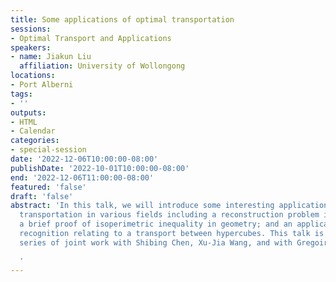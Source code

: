 ```yaml
---
title: Some applications of optimal transportation
sessions:
- Optimal Transport and Applications
speakers:
- name: Jiakun Liu
  affiliation: University of Wollongong
locations:
- Port Alberni
tags:
- ''
outputs:
- HTML
- Calendar
categories:
- special-session
date: '2022-12-06T10:00:00-08:00'
publishDate: '2022-10-01T10:00:00-08:00'
end: '2022-12-06T11:00:00-08:00'
featured: 'false'
draft: 'false'
abstract: 'In this talk, we will introduce some interesting applications of optimal
  transportation in various fields including a reconstruction problem in cosmology;
  a brief proof of isoperimetric inequality in geometry; and an application in image
  recognition relating to a transport between hypercubes. This talk is based on a
  series of joint work with Shibing Chen, Xu-Jia Wang, and with Gregoire Loeper.

  '
---
```


